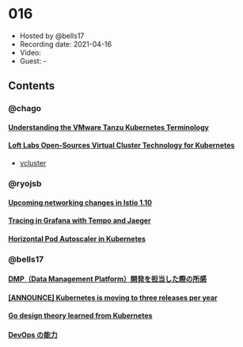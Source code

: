# 016

- Hosted by @bells17
- Recording date: 2021-04-16
- Video:
- Guest: -

## Contents

### @chago

#### [Understanding the VMware Tanzu Kubernetes Terminology](https://veducate.co.uk/tanzu-terminology/)

#### [Loft Labs Open-Sources Virtual Cluster Technology for Kubernetes](https://www.businesswire.com/news/home/20210419005152/en/Loft-Labs-Open-Sources-Virtual-Cluster-Technology-for-Kubernetes)
- [vcluster](https://www.vcluster.com/)

### @ryojsb

#### [Upcoming networking changes in Istio 1.10](https://istio.io/latest/blog/2021/upcoming-networking-changes/?utm_medium=email&_hsmi=123074855&_hsenc=p2ANqtz-_EflWsS_5JDjupRZBeOKemAzbYkPH86VVp1U0H1MDKft7BcowJqjw-sDNjVsp6xg-hNYOH5fVueLNvBwop9DIuj8k4zA&utm_content=123074855&utm_source=hs_email)

#### [Tracing in Grafana with Tempo and Jaeger](https://www.infracloud.io/blogs/tracing-grafana-tempo-jaeger/?utm_medium=email&_hsmi=123074855&_hsenc=p2ANqtz-_l99McvuLwl65FcN6xM8EI_T9kFblbBSyw6Tupz4nhVA4qYOpF0NBEIfpL4FCZgvKSk_SvPtdYrSO9DpggX_LipDpclg&utm_content=123074855&utm_source=hs_email)

#### [Horizontal Pod Autoscaler in Kubernetes](https://around25.com/blog/horizontal-pod-autoscaler-in-kubernetes/?utm_medium=email&_hsmi=123074855&_hsenc=p2ANqtz--kIuU-duO4RDTnPz-S4LGR4hIdNVTfQHtoLeqT0Y7JAOLphgRuBt86g8UKoyGikg36wIuvAnwu6RMeTcv27x5lpbQgwA&utm_content=123074855&utm_source=hs_email)

### @bells17

#### [DMP（Data Management Platform）開発を担当した際の所感](https://techblog.gmo-ap.jp/2021/04/28/minerva/)

#### [[ANNOUNCE] Kubernetes is moving to three releases per year](https://groups.google.com/g/kubernetes-announce/c/is_pjOd5hho/m/afNTxmLlAAAJ)

#### [Go design theory learned from Kubernetes](https://speakerdeck.com/onsd/go-design-theory-learned-from-kubernetes)

#### [DevOps の能力](https://cloud.google.com/architecture/devops/capabilities?hl=ja)
